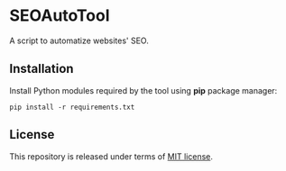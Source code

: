 # SEOAutoTool

A script to automatize websites' SEO.

## Installation

Install Python modules required by the tool using **pip** package manager:

```shell
pip install -r requirements.txt
```

## License

This repository is released under terms of [MIT license](LICENSE).
